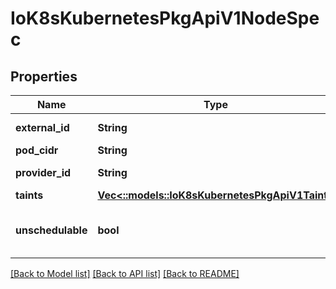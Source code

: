 # IoK8sKubernetesPkgApiV1NodeSpec

## Properties
Name | Type | Description | Notes
------------ | ------------- | ------------- | -------------
**external_id** | **String** | External ID of the node assigned by some machine database (e.g. a cloud provider). Deprecated. | [optional] 
**pod_cidr** | **String** | PodCIDR represents the pod IP range assigned to the node. | [optional] 
**provider_id** | **String** | ID of the node assigned by the cloud provider in the format: &lt;ProviderName&gt;://&lt;ProviderSpecificNodeID&gt; | [optional] 
**taints** | [**Vec<::models::IoK8sKubernetesPkgApiV1Taint>**](io.k8s.kubernetes.pkg.api.v1.Taint.md) | If specified, the node&#39;s taints. | [optional] 
**unschedulable** | **bool** | Unschedulable controls node schedulability of new pods. By default, node is schedulable. More info: https://kubernetes.io/docs/concepts/nodes/node/#manual-node-administration | [optional] 

[[Back to Model list]](../README.md#documentation-for-models) [[Back to API list]](../README.md#documentation-for-api-endpoints) [[Back to README]](../README.md)


